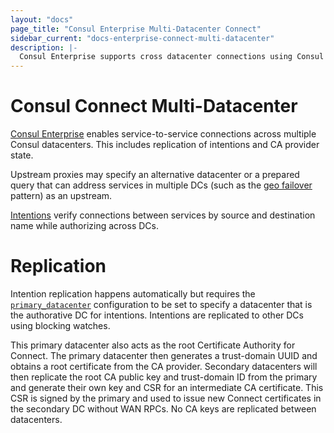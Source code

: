```yaml
---
layout: "docs"
page_title: "Consul Enterprise Multi-Datacenter Connect"
sidebar_current: "docs-enterprise-connect-multi-datacenter"
description: |-
  Consul Enterprise supports cross datacenter connections using Consul Connect.
---
```


# Consul Connect Multi-Datacenter

[Consul Enterprise](https://www.hashicorp.com/consul.html) enables service-to-service
connections across multiple Consul datacenters. This includes replication of intentions
and CA provider state.

Upstream proxies may specify an alternative datacenter or a prepared
query that can address services in multiple DCs (such as
the [geo failover](/docs/guides/geo-failover.html) pattern) as an upstream.

[Intentions](/docs/connect/intentions.html) verify connections between services by source and destination
name while authorizing across DCs.

# Replication

Intention replication happens automatically but requires the [`primary_datacenter`](/docs/agent/options.html#primary_datacenter)
configuration to be set to specify a datacenter that is the authorative DC
for intentions. Intentions are replicated to other DCs using blocking watches.

This primary datacenter also acts as the root Certificate Authority for Connect. 
The primary datacenter then generates a trust-domain UUID and obtains a root 
certificate from the CA provider. Secondary datacenters will then replicate the 
root CA public key and trust-domain ID from the primary and generate their own key 
and CSR for an intermediate CA certificate. This CSR is signed by the primary and 
used to issue new Connect certificates in the secondary DC without WAN RPCs. No CA 
keys are replicated between datacenters.
